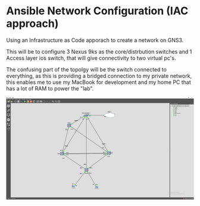 # Ansible Network Configuration (IAC approach)
Using an Infrastructure as Code apporach to create a network on GNS3.

This will be to configure 3 Nexus 9ks as the core/distrbution switches and 1 Access layer ios switch, that will give connectivity to two virtual pc's. 

The confusing part of the topolgy will be the switch connected to everything, as this is providing a bridged connection to my private network, this enables me to use my MacBook for development and my home PC that has a lot of RAM to power the "lab". 

![Alt text](https://github.com/alexb2746/Ansible_Network_Configuration/blob/master/gns3_topology2.jpg)
